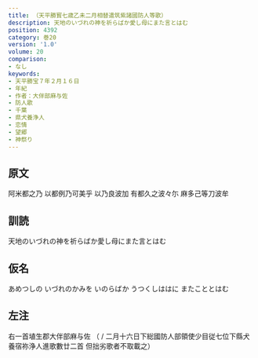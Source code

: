 ```yaml
---
title: （天平勝寳七歳乙未二月相替遣筑紫諸國防人等歌）
description: 天地のいづれの神を祈らばか愛し母にまた言とはむ
position: 4392
category: 巻20
version: '1.0'
volume: 20
comparison:
- なし
keywords:
- 天平勝宝７年２月１６日
- 年紀
- 作者：大伴部麻与佐
- 防人歌
- 千葉
- 県犬養浄人
- 恋情
- 望郷
- 神祭り
---
```


## 原文

阿米都之乃 以都例乃可美乎 以乃良波加 有都久之波々尓 麻多己等刀波牟

## 訓読

天地のいづれの神を祈らばか愛し母にまた言とはむ

## 仮名

あめつしの いづれのかみを いのらばか うつくしははに またこととはむ

## 左注

右一首埴生郡大伴部麻与佐 （ / 二月十六日下総國防人部領使少目従七位下縣犬養宿祢浄人進歌數廿二首 但拙劣歌者不取載之）
